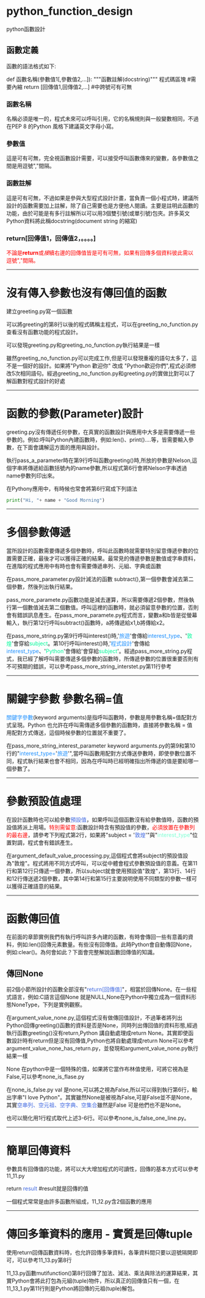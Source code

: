 # python_function_design
python函數設計

## 函數定義
函數的語法格式如下:

def 函數名稱(參數值1[,參數值2,...]):
    """函數註解(docstring)"""
    程式碼區塊  #需要內縮
    return [回傳值1,回傳值2,...] #中跨號可有可無

### 函數名稱
名稱必須是唯一的，程式未來可以呼叫引用，它的名稱規則與一般變數相同，不過在PEP 8 的Python 風格下建議英文字母小寫。

### 參數值
這是可有可無，完全視函數設計需要，可以接受呼叫函數傳來的變數，各參數值之間是用逗號","間隔。

### 函數註解
這是可有可無，不過如果是參與大型程式設計計畫，當負責一個小程式時，建議所設計的函數需要加上註解，除了自己需要也是方便他人閱讀。主要是註明此函數的功能，由於可能是有多行註解所以可以用3個雙引號(或單引號)包夾。許多英文Python資料將此稱docstring(document string 的縮寫)

### return[回傳值1，回傳值2，。。。。]
<font color=#FF0000>不論是**return**或*接*續右邊的回傳值皆是可有可無，如果有回傳多個資料彼此需以逗號","間隔。</font>

<hr>

# 沒有傳入參數也沒有傳回值的函數

建立greeting.py寫一個函數

可以將greeting的第8行以後的程式碼稱主程式，可以在greeting_no_function.py查看沒有函數功能的程式設計。

可以發現greeting.py和greeting_no_function.py執行結果是一樣

雖然greeting_no_function.py可以完成工作,但是可以發現重複的語句太多了，這不是一個好的設計。如果將"Python 歡迎你" 改成 "Python歡迎你們",程式必須修改5次相同語句。經過greeting_no_function.py和greeting.py的實做比對可以了解函數對程式設計的好處

<hr>

# 函數的參數(Parameter)設計

greeting.py沒有傳遞任何參數，在真實的函數設計與應用中大多是需要傳遞一些參數的。例如:呼叫Python內建函數時，例如:len()、print()....等，皆需要輸入參數，在下面會講解這方面的應用與設計。

執行pass_a_parameter時在第9行呼叫函數greeting()時,所放的參數是Nelson,這個字串將傳遞給函數括號內的name參數,所以程式第6行會將Nelson字串透過name參數列印出來。

在Pythony應用中，有時候也常會將第6行寫成下列語法

```python
print("Hi, "+ name + "Good Morning")
```
<hr>

# 多個參數傳遞

當所設計的函數需要傳遞多個參數時，呼叫此函數時就需要特別留意傳遞參數的位置需要正確，最後才可以獲得正確的結果。最常見的傳遞參數是數值或字串資料，在進階的程式應用中有時也會有需要傳遞串列、元組、字典或函數

在pass_more_parameter.py設計減法的函數 subtract(),第一個參數會減去第二個參數，然後列出執行結果。

pass_more_paramete.py函數功能是減去運算，所以需要傳遞2個參數，然後執行第一個數值減去第二個數值。呼叫這裡的函數時，就必須留意參數的位置，否則會有錯誤訊息產生。在pass_more_paramete.py程式而言，變數a和b皆是從螢幕輸入，執行第12行呼叫subtract()函數時，a將傳遞給x1,b將傳給x2。

在pass_more_string.py第9行呼叫interest()時,'<font color="#1e90ff">旅遊</font>'會傳給<font color="#1e90ff">interest_type</font>、'<font color="#00fa9a">敦煌</font>'會穿給<font color="#00fa9a">subject</font>。第10行呼叫interest()時,'<font color="#1e90ff">程式設計</font>'會傳給<font color="#1e90ff">interest_type</font>、'<font color="#00fa9a">Python</font>'會傳給</font>'會穿給<font color="#00fa9a">subject</font>'。經過pass_more_string.py程式，我已經了解呼叫需要傳遞多個參數的函數時，所傳遞參數的位置很重要否則有不可預期的錯誤，可以參考pass_more_string_interstet.py第11行參考

<hr>

# 關鍵字參數 參數名稱=值

<font color="#1e90ff">關鍵字參數</font>(keyword arguments)是指呼叫函數時，參數是用參數名稱=值配對方式呈現。Python 也允許在呼叫需傳遞多個參數的函數時，直接將參數名稱 = 值 用配對方式傳送，這個時候參數的位置就不重要了。

在pass_more_string_interest_parameter keyword arguments.py的第9和第10行的"<font color="#1e90ff">interest_type=</font>'<font color="#1e90ff">旅遊</font>'",當呼叫函數用配對方式傳送參數時，即使參數位置不同，程式執行結果也會不相同，因為在呼叫時已經明確指出所傳遞的值是要給哪一個參數了。

<hr>

# 參數預設值處理

在設計函數時也可以給參數<font color="#4169e1">預設值</font>，如果呼叫這個函數沒有給參數值時，函數的預設值將派上用場。<font color="#ff000">特別需留意</font>:函數設計時含有預設值的參數，<font color="#ff000">必須放置在參數列的最右邊</font>，請參考下列程式第2行，如果將"subject = '<font color="#4169e1">敦煌</font>'"與"<font color="#7fffd4">interest_type</font>"位置對調，程式會有錯誤產生。

在argument_default_value_processing.py,這個程式會將subject的預設值設為"敦煌"。程式將用不同方式呼叫，可以從中體會程式參數預設值的意義。在第11行和第12行只傳遞一個參數，所以subject就會使用預設值"敦煌"，第13行、14行和12行傳送遞2個參數，其中第14行和第15行主要說明使用不同類型的參數一樣可以獲得正確語意的結果。

<hr>

# 函數傳回值

在前面的章節實例我們有執行呼叫許多內建的函數，有時會傳回一些有意義的資料，例如:len()回傳元素數量。有些沒有回傳值。此時Python會自動傳回None，例如:clear()。為何會如此？下面會完整解說函數回傳值的知識。

## 傳回None
前2個小節所設計的函數全部沒有"<font color="#4169e1">return[回傳值]</font>"，相當於回傳None。在一些程式語言，例如:C語言這個None 就是NULL,None在Python中獨立成為一個資料形態NoneType，下列是實例觀察。

在argument_value_none.py,這個程式沒有做傳回值設計，不過筆者將列出Python回傳greeting()函數的資料是否是None，同時列出傳回值的資料形態,經過執行函數greeting()沒有return,Python 講自動處理成return None。其實即使函數設計時有return但是沒有回傳值,Python也將自動處理成return None可以參考argument_value_none_has_return.py，並發現和argument_value_none.py執行結果一樣

None 在python中是一個特殊的值，如果將它當作布林值使用，可將它視為是False,可以參考none_is_flase.py

在none_is_false.py val 是none,可以將之視為False,所以可以得到執行第6行，輸出字串"I love Python"。其實雖然None是被視為False,可是False並不是None，其實<font color="#4169e1">空串列、空元祖、空字典、空集合</font>雖然是False 可是他們也不是None。

也可以簡化用1行程式取代上述3-6行。可以參考none_is_false_one_line.py。

<hr>

# 簡單回傳資料
參數具有回傳值的功能，將可以大大增加程式的可讀性，回傳的基本方式可以參考11_11.py

return <font color="#4169e1">result</font> #result就是回傳的值

一個程式常常是由許多函數所組成，11_12.py含2個函數的應用

<hr>

# 傳回多筆資料的應用 - 實質是回傳tuple

使用return回傳函數資料時，也允許回傳多筆資料，各筆資料間只要以逗號隔開即可，可以參考11_13.py第8行

11_13.py函數mutifunction()第8行回傳了加法、減法、乘法與除法的運算結果，其實Python會將此打包為元組(tuple)物件，所以真正的回傳值只有一個，在11_13_1.py第11行則是Python將回傳的元祖(tuple)解包。

